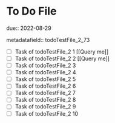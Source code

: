 # To Do File

due:: 2022-08-29

metadatafield:: todoTestFile_2_73

- [ ] Task of todoTestFile_2 1 [[Query me]]
- [ ] Task of todoTestFile_2 2 [[Query me]]
- [ ] Task of todoTestFile_2 3
- [ ] Task of todoTestFile_2 4
- [ ] Task of todoTestFile_2 5
- [ ] Task of todoTestFile_2 6
- [ ] Task of todoTestFile_2 7
- [ ] Task of todoTestFile_2 8
- [ ] Task of todoTestFile_2 9
- [ ] Task of todoTestFile_2 10